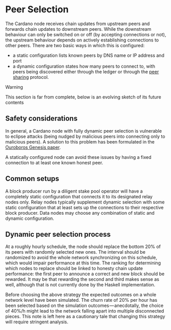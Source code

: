 # Peer Selection

The Cardano node receives chain updates from upstream peers and forwards chain
updates to downstream peers. While the downstream behaviour can only be switched
on or off (by accepting connections or not), the upstream behaviour depends on
actively establishing connections to other peers. There are two basic ways in
which this is configured:

- a static configuration lists known peers by DNS name or IP address and port
- a dynamic configuration states how many peers to connect to, with peers being
  discovered either through the ledger or through the
  [peer sharing](../network/node-to-node/peer-sharing) protocol.

> [!WARNING]
> This section is far from complete, below is an evolving sketch of its future
> contents

## Safety considerations

In general, a Cardano node with fully dynamic peer selection is vulnerable to
eclipse attacks (being nudged by malicious peers into connecting only to
malicious peers). A solution to this problem has been formulated in the
[Ouroboros Genesis paper](https://iohk.io/en/research/library/papers/ouroboros-genesis-composable-proof-of-stake-blockchains-with-dynamic-availability/).

A statically configured node can avoid these issues by having a fixed
connection to at least one known honest peer.

## Common setups

A block producer run by a diligent stake pool operator will have a completely
static configuration that connects it to its designated relay nodes only.
Relay nodes typically supplement dynamic selection with some static
configuration that at least sets up the connections to their respective block
producer. Data nodes may choose any combination of static and dynamic
configuration.

## Dynamic peer selection process

At a roughly hourly schedule, the node should replace the bottom 20% of its
peers with randomly selected new ones. The interval should be randomized to
avoid the whole network synchronizing on this schedule, which would impair
performance at this time. The ranking for determining which nodes to replace
should be linked to honesty chain update performance: the first peer to
announce a correct and new block should be rewarded. It may be that rewarding
the second and third makes sense as well, although that is not currently done
by the Haskell implementation.

Before choosing the above strategy the expected outcomes on a whole network
level have been simulated. The churn rate of 20% per hour has been selected
based on the simulation outcomes — anecdotally, the choice of 40%/h might lead
to the network falling apart into multiple disconnected pieces. This note is
left here as a cautionary tale that changing this strategy will require
stringent analysis.
